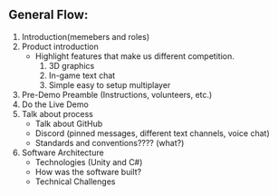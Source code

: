 ## General Flow:
1. Introduction(memebers and roles)
2. Product introduction
    - Highlight features that make us different competition.
      1. 3D graphics
      2. In-game text chat
      3. Simple easy to setup multiplayer
3. Pre-Demo Preamble (Instructions, volunteers, etc.)
4. Do the Live Demo
5. Talk about process
    - Talk about GitHub
    - Discord (pinned messages, different text channels, voice chat)
    - Standards and conventions???? (what?)
6. Software Architecture
    - Technologies (Unity and C#)
    - How was the software built?
    - Technical Challenges
      
